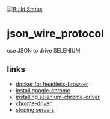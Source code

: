 [![Build Status](https://travis-ci.org/brownman/json_wire_protocol.svg?branch=master)](https://travis-ci.org/brownman/json_wire_protocol)


# json_wire_protocol
use JSON to drive SELENIUM

links
----
- [ docker for headless-browser ](https://github.com/rtc-io/dockerized-browsers/blob/master/Makefile)
- [ install google-chrome ](https://github.com/rtc-io/webrtc-testing-on-travis)
- [ installing selenium-chrome-driver ](https://github.com/sebv/sv-selenium/tree/master/bin)
- [ chrome-driver ](https://sites.google.com/a/chromium.org/chromedriver/capabilities)
- [ stoping servers ](http://dionysus.uraganov.net/software/how-to-install-selenium-server-with-firefox-on-ubuntu-11-10/ )
